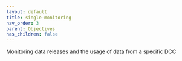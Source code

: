 ```yaml
---
layout: default
title: single-monitoring
nav_order: 3
parent: Objectives
has_children: false
---
```

Monitoring data releases and the usage of data from a specific DCC
